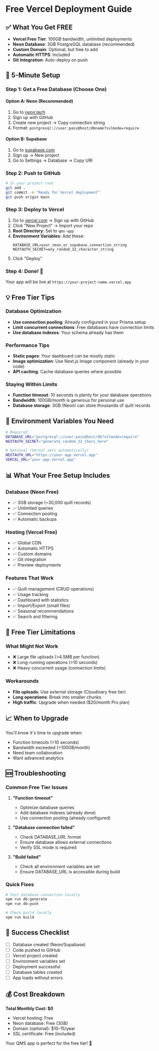 # Free Vercel Deployment Guide

## ✅ What You Get FREE

- **Vercel Free Tier**: 100GB bandwidth, unlimited deployments
- **Neon Database**: 3GB PostgreSQL database (recommended)
- **Custom Domain**: Optional, but free to add
- **Automatic HTTPS**: Included
- **Git Integration**: Auto-deploy on push

## 🚀 5-Minute Setup

### Step 1: Get a Free Database (Choose One)

#### Option A: Neon (Recommended)
1. Go to [neon.tech](https://neon.tech)
2. Sign up with GitHub
3. Create new project → Copy connection string
4. Format: `postgresql://user:pass@host/dbname?sslmode=require`

#### Option B: Supabase
1. Go to [supabase.com](https://supabase.com)
2. Sign up → New project
3. Go to Settings → Database → Copy URI

### Step 2: Push to GitHub
```bash
# In your project root
git add .
git commit -m "Ready for Vercel deployment"
git push origin main
```

### Step 3: Deploy to Vercel
1. Go to [vercel.com](https://vercel.com) → Sign up with GitHub
2. Click "New Project" → Import your repo
3. **Root Directory**: Set to `qms-app`
4. **Environment Variables**: Add these:
   ```
   DATABASE_URL=your_neon_or_supabase_connection_string
   NEXTAUTH_SECRET=any_random_32_character_string
   ```
5. Click "Deploy"

### Step 4: Done! 🎉
Your app will be live at `https://your-project-name.vercel.app`

## 💡 Free Tier Tips

### Database Optimization
- **Use connection pooling**: Already configured in your Prisma setup
- **Limit concurrent connections**: Free databases have connection limits
- **Use database indexes**: Your schema already has them

### Performance Tips
- **Static pages**: Your dashboard can be mostly static
- **Image optimization**: Use Next.js Image component (already in your code)
- **API caching**: Cache database queries where possible

### Staying Within Limits
- **Function timeout**: 10 seconds is plenty for your database operations
- **Bandwidth**: 100GB/month is generous for personal use
- **Database storage**: 3GB (Neon) can store thousands of quilt records

## 🔧 Environment Variables You Need

```bash
# Required
DATABASE_URL="postgresql://user:pass@host/db?sslmode=require"
NEXTAUTH_SECRET="generate_random_32_chars_here"

# Optional (Vercel sets automatically)
NEXTAUTH_URL="https://your-app.vercel.app"
VERCEL_URL="your-app.vercel.app"
```

## 📊 What Your Free Setup Includes

### Database (Neon Free)
- ✅ 3GB storage (~30,000 quilt records)
- ✅ Unlimited queries
- ✅ Connection pooling
- ✅ Automatic backups

### Hosting (Vercel Free)
- ✅ Global CDN
- ✅ Automatic HTTPS
- ✅ Custom domains
- ✅ Git integration
- ✅ Preview deployments

### Features That Work
- ✅ Quilt management (CRUD operations)
- ✅ Usage tracking
- ✅ Dashboard with statistics
- ✅ Import/Export (small files)
- ✅ Seasonal recommendations
- ✅ Search and filtering

## 🚨 Free Tier Limitations

### What Might Not Work
- ❌ Large file uploads (>4.5MB per function)
- ❌ Long-running operations (>10 seconds)
- ❌ Heavy concurrent usage (connection limits)

### Workarounds
- **File uploads**: Use external storage (Cloudinary free tier)
- **Long operations**: Break into smaller chunks
- **High traffic**: Upgrade when needed ($20/month Pro plan)

## 📈 When to Upgrade

You'll know it's time to upgrade when:
- Function timeouts (>10 seconds)
- Bandwidth exceeded (>100GB/month)
- Need team collaboration
- Want advanced analytics

## 🆘 Troubleshooting

### Common Free Tier Issues

1. **"Function timeout"**
   - Optimize database queries
   - Add database indexes (already done)
   - Use connection pooling (already configured)

2. **"Database connection failed"**
   - Check DATABASE_URL format
   - Ensure database allows external connections
   - Verify SSL mode is required

3. **"Build failed"**
   - Check all environment variables are set
   - Ensure DATABASE_URL is accessible during build

### Quick Fixes
```bash
# Test database connection locally
npm run db:generate
npm run db:push

# Check build locally
npm run build
```

## 🎯 Success Checklist

- [ ] Database created (Neon/Supabase)
- [ ] Code pushed to GitHub
- [ ] Vercel project created
- [ ] Environment variables set
- [ ] Deployment successful
- [ ] Database tables created
- [ ] App loads without errors

## 💰 Cost Breakdown

**Total Monthly Cost: $0**
- Vercel hosting: Free
- Neon database: Free (3GB)
- Domain (optional): $10-15/year
- SSL certificate: Free (included)

Your QMS app is perfect for the free tier! 🎉